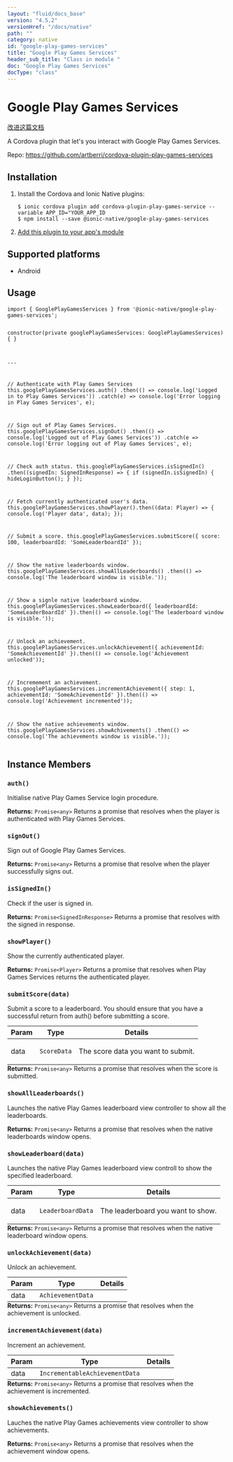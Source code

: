 ```yaml
---
layout: "fluid/docs_base"
version: "4.5.2"
versionHref: "/docs/native"
path: ""
category: native
id: "google-play-games-services"
title: "Google Play Games Services"
header_sub_title: "Class in module "
doc: "Google Play Games Services"
docType: "class"
---
```


<h1 class="api-title">Google Play Games Services</h1>

<a class="improve-v2-docs" href="http://github.com/ionic-team/ionic-native/edit/master/src/@ionic-native/plugins/google-play-games-services/index.ts#L83">
  改进这篇文档
</a>







<p>A Cordova plugin that let&#39;s you interact with Google Play Games Services.</p>


<p>Repo:
  <a href="https://github.com/artberri/cordova-plugin-play-games-services">
    https://github.com/artberri/cordova-plugin-play-games-services
  </a>
</p>


<h2><a class="anchor" name="installation" href="#installation"></a>Installation</h2>
<ol class="installation">
  <li>Install the Cordova and Ionic Native plugins:<br>
    <pre><code class="nohighlight">$ ionic cordova plugin add cordova-plugin-play-games-service --variable APP_ID="YOUR_APP_ID
$ npm install --save @ionic-native/google-play-games-services
</code></pre>
  </li>
  <li><a href="https://ionicframework.com/docs/native/#Add_Plugins_to_Your_App_Module">Add this plugin to your app's module</a></li>
</ol>



<h2><a class="anchor" name="platforms" href="#platforms"></a>Supported platforms</h2>
<ul>
  <li>Android</li>
</ul>






<h2><a class="anchor" name="usage" href="#usage"></a>Usage</h2>
<pre><code class="lang-typescript">import { GooglePlayGamesServices } from &#39;@ionic-native/google-play-games-services&#39;;


constructor(private googlePlayGamesServices: GooglePlayGamesServices) { }

...

// Authenticate with Play Games Services
this.googlePlayGamesServices.auth()
    .then(() =&gt; console.log(&#39;Logged in to Play Games Services&#39;))
    .catch(e) =&gt; console.log(&#39;Error logging in Play Games Services&#39;, e);

// Sign out of Play Games Services.
this.googlePlayGamesServices.signOut()
    .then(() =&gt; console.log(&#39;Logged out of Play Games Services&#39;))
    .catch(e =&gt; console.log(&#39;Error logging out of Play Games Services&#39;, e);

// Check auth status.
this.googlePlayGamesServices.isSignedIn()
    .then((signedIn: SignedInResponse) =&gt; {
        if (signedIn.isSignedIn) {
            hideLoginButton();
        }
    });

// Fetch currently authenticated user&#39;s data.
this.googlePlayGamesServices.showPlayer().then((data: Player) =&gt; {
   console.log(&#39;Player data&#39;, data);
});

// Submit a score.
this.googlePlayGamesServices.submitScore({
    score: 100,
    leaderboardId: &#39;SomeLeaderboardId&#39;
});

// Show the native leaderboards window.
this.googlePlayGamesServices.showAllLeaderboards()
    .then(() =&gt; console.log(&#39;The leaderboard window is visible.&#39;));

// Show a signle native leaderboard window.
this.googlePlayGamesServices.showLeaderboard({
    leaderboardId: &#39;SomeLeaderBoardId&#39;
}).then(() =&gt; console.log(&#39;The leaderboard window is visible.&#39;));

// Unlock an achievement.
this.googlePlayGamesServices.unlockAchievement({
    achievementId: &#39;SomeAchievementId&#39;
}).then(() =&gt; console.log(&#39;Achievement unlocked&#39;));

// Incremement an achievement.
this.googlePlayGamesServices.incrementAchievement({
    step: 1,
    achievementId: &#39;SomeAchievementId&#39;
}).then(() =&gt; console.log(&#39;Achievement incremented&#39;));

// Show the native achievements window.
this.googlePlayGamesServices.showAchivements()
   .then(() =&gt; console.log(&#39;The achievements window is visible.&#39;));
</code></pre>








<h2><a class="anchor" name="instance-members" href="#instance-members"></a>Instance Members</h2>
<h3><a class="anchor" name="auth" href="#auth"></a><code>auth()</code></h3>


Initialise native Play Games Service login procedure.



<div class="return-value" markdown="1">
  <i class="icon ion-arrow-return-left"></i>
  <b>Returns:</b> <code>Promise&lt;any&gt;</code> Returns a promise that resolves when the player
is authenticated with Play Games Services.
</div><h3><a class="anchor" name="signOut" href="#signOut"></a><code>signOut()</code></h3>


Sign out of Google Play Games Services.



<div class="return-value" markdown="1">
  <i class="icon ion-arrow-return-left"></i>
  <b>Returns:</b> <code>Promise&lt;any&gt;</code> Returns a promise that resolve when the player
successfully signs out.
</div><h3><a class="anchor" name="isSignedIn" href="#isSignedIn"></a><code>isSignedIn()</code></h3>


Check if the user is signed in.



<div class="return-value" markdown="1">
  <i class="icon ion-arrow-return-left"></i>
  <b>Returns:</b> <code>Promise&lt;SignedInResponse&gt;</code> Returns a promise that resolves with
the signed in response.
</div><h3><a class="anchor" name="showPlayer" href="#showPlayer"></a><code>showPlayer()</code></h3>


Show the currently authenticated player.



<div class="return-value" markdown="1">
  <i class="icon ion-arrow-return-left"></i>
  <b>Returns:</b> <code>Promise&lt;Player&gt;</code> Returns a promise that resolves when Play
Games Services returns the authenticated player.
</div><h3><a class="anchor" name="submitScore" href="#submitScore"></a><code>submitScore(data)</code></h3>


Submit a score to a leaderboard. You should ensure that you have a
successful return from auth() before submitting a score.

<table class="table param-table" style="margin:0;">
  <thead>
  <tr>
    <th>Param</th>
    <th>Type</th>
    <th>Details</th>
  </tr>
  </thead>
  <tbody>
  <tr>
    <td>
      data</td>
    <td>
      <code>ScoreData</code>
    </td>
    <td>
      <p>The score data you want to submit.</p>
</td>
  </tr>
  </tbody>
</table>

<div class="return-value" markdown="1">
  <i class="icon ion-arrow-return-left"></i>
  <b>Returns:</b> <code>Promise&lt;any&gt;</code> Returns a promise that resolves when the
score is submitted.
</div><h3><a class="anchor" name="showAllLeaderboards" href="#showAllLeaderboards"></a><code>showAllLeaderboards()</code></h3>


Launches the native Play Games leaderboard view controller to show all the
leaderboards.



<div class="return-value" markdown="1">
  <i class="icon ion-arrow-return-left"></i>
  <b>Returns:</b> <code>Promise&lt;any&gt;</code> Returns a promise that resolves when the native
leaderboards window opens.
</div><h3><a class="anchor" name="showLeaderboard" href="#showLeaderboard"></a><code>showLeaderboard(data)</code></h3>


Launches the native Play Games leaderboard view controll to show the
specified leaderboard.

<table class="table param-table" style="margin:0;">
  <thead>
  <tr>
    <th>Param</th>
    <th>Type</th>
    <th>Details</th>
  </tr>
  </thead>
  <tbody>
  <tr>
    <td>
      data</td>
    <td>
      <code>LeaderboardData</code>
    </td>
    <td>
      <p>The leaderboard you want to show.</p>
</td>
  </tr>
  </tbody>
</table>

<div class="return-value" markdown="1">
  <i class="icon ion-arrow-return-left"></i>
  <b>Returns:</b> <code>Promise&lt;any&gt;</code> Returns a promise that resolves when the native
leaderboard window opens.
</div><h3><a class="anchor" name="unlockAchievement" href="#unlockAchievement"></a><code>unlockAchievement(data)</code></h3>


Unlock an achievement.

<table class="table param-table" style="margin:0;">
  <thead>
  <tr>
    <th>Param</th>
    <th>Type</th>
    <th>Details</th>
  </tr>
  </thead>
  <tbody>
  <tr>
    <td>
      data</td>
    <td>
      <code>AchievementData</code>
    </td>
    <td>
      </td>
  </tr>
  </tbody>
</table>

<div class="return-value" markdown="1">
  <i class="icon ion-arrow-return-left"></i>
  <b>Returns:</b> <code>Promise&lt;any&gt;</code> Returns a promise that resolves when the
achievement is unlocked.
</div><h3><a class="anchor" name="incrementAchievement" href="#incrementAchievement"></a><code>incrementAchievement(data)</code></h3>


Increment an achievement.

<table class="table param-table" style="margin:0;">
  <thead>
  <tr>
    <th>Param</th>
    <th>Type</th>
    <th>Details</th>
  </tr>
  </thead>
  <tbody>
  <tr>
    <td>
      data</td>
    <td>
      <code>IncrementableAchievementData</code>
    </td>
    <td>
      </td>
  </tr>
  </tbody>
</table>

<div class="return-value" markdown="1">
  <i class="icon ion-arrow-return-left"></i>
  <b>Returns:</b> <code>Promise&lt;any&gt;</code> Returns a promise that resolves when the
achievement is incremented.
</div><h3><a class="anchor" name="showAchievements" href="#showAchievements"></a><code>showAchievements()</code></h3>


Lauches the native Play Games achievements view controller to show
achievements.



<div class="return-value" markdown="1">
  <i class="icon ion-arrow-return-left"></i>
  <b>Returns:</b> <code>Promise&lt;any&gt;</code> Returns a promise that resolves when the
achievement window opens.
</div>





